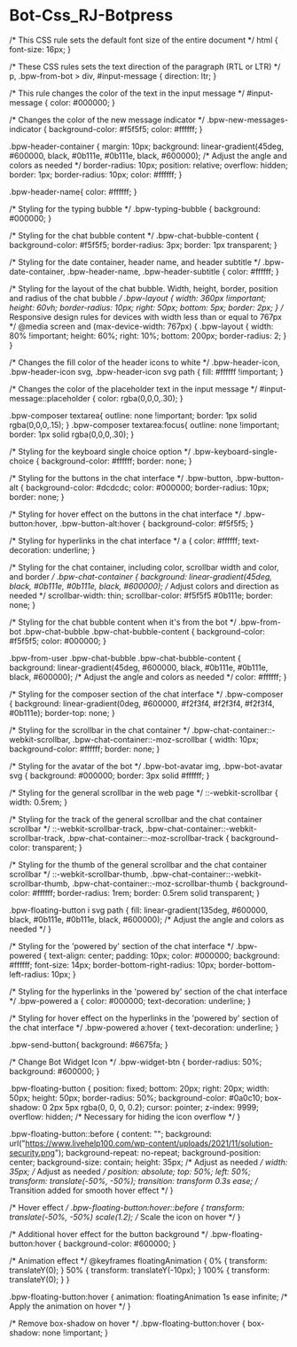 # Bot-Css_RJ-Botpress





/* This CSS rule sets the default font size of the entire document */
html {
  font-size: 16px;
}

/* These CSS rules sets the text direction of the paragraph (RTL or LTR) */
p,
.bpw-from-bot > div,
#input-message {
  direction: ltr;
}

/* This rule changes the color of the text in the input message */
#input-message {
  color: #000000;
}

/* Changes the color of the new message indicator */
.bpw-new-messages-indicator {
  background-color: #f5f5f5;
  color: #ffffff;
}

.bpw-header-container {
  margin: 10px;
  background: linear-gradient(45deg, #600000, black, #0b111e, #0b111e, black, #600000); /* Adjust the angle and colors as needed */
  border-radius: 10px;
  position: relative;
  overflow: hidden;
  border: 1px;
  border-radius: 10px;
  color: #ffffff;
}

.bpw-header-name{
  color: #ffffff;
}

/* Styling for the typing bubble */
.bpw-typing-bubble {
  background: #000000;
}

/* Styling for the chat bubble content */
.bpw-chat-bubble-content {
  background-color: #f5f5f5;
  border-radius: 3px;
  border: 1px transparent;
}

/* Styling for the date container, header name, and header subtitle */
.bpw-date-container,
.bpw-header-name,
.bpw-header-subtitle {
  color: #ffffff;
}

/* Styling for the layout of the chat bubble. Width, height, border, position and radius of the chat bubble */
.bpw-layout {
  width: 360px !important;
  height: 60vh;
  border-radius: 10px;
  right: 50px;
  bottom: 5px;
  border: 2px;
}
/* Responsive design rules for devices with width less than or equal to 767px */
@media screen and (max-device-width: 767px) {
  .bpw-layout {
    width: 80% !important;
    height: 60%;
    right: 10%;
    bottom: 200px;
    border-radius: 2;
  }
}


/* Changes the fill color of the header icons to white */
.bpw-header-icon,
.bpw-header-icon svg,
.bpw-header-icon svg path {
  fill: #ffffff !important;
}

/* Changes the color of the placeholder text in the input message */
#input-message::placeholder {
  color: rgba(0,0,0,.30);
}

.bpw-composer textarea{
  outline: none !important;
  border: 1px solid rgba(0,0,0,.15);
}
.bpw-composer textarea:focus{
  outline: none !important;
  border: 1px solid rgba(0,0,0,.30);
}

/* Styling for the keyboard single choice option */
.bpw-keyboard-single-choice {
  background-color: #ffffff;
  border: none;
}

/* Styling for the buttons in the chat interface */
.bpw-button,
.bpw-button-alt {
  background-color: #dcdcdc;
  color: #000000;
  border-radius: 10px;
  border: none;
}


/* Styling for hover effect on the buttons in the chat interface */
.bpw-button:hover,
.bpw-button-alt:hover {
  background-color: #f5f5f5;
}


/* Styling for hyperlinks in the chat interface */
a {
  color: #ffffff;
  text-decoration: underline;
}

/* Styling for the chat container, including color, scrollbar width and color, and border */
.bpw-chat-container {
  background: linear-gradient(45deg, black, #0b111e, #0b111e, black, #600000); /* Adjust colors and direction as needed */
  scrollbar-width: thin;
  scrollbar-color: #f5f5f5 #0b111e;
  border: none;
}


/* Styling for the chat bubble content when it's from the bot */
.bpw-from-bot .bpw-chat-bubble .bpw-chat-bubble-content {
  background-color: #f5f5f5;
  color: #000000;
}

.bpw-from-user .bpw-chat-bubble .bpw-chat-bubble-content {
  background: linear-gradient(45deg, #600000, black, #0b111e, #0b111e, black, #600000); /* Adjust the angle and colors as needed */
  color: #ffffff;
}

/* Styling for the composer section of the chat interface */
.bpw-composer {
  background: linear-gradient(0deg, #600000, #f2f3f4, #f2f3f4, #f2f3f4, #0b111e);
  border-top: none;
}


/* Styling for the scrollbar in the chat container */
.bpw-chat-container::-webkit-scrollbar,
.bpw-chat-container::-moz-scrollbar {
  width: 10px;
  background-color: #ffffff;
  border: none;
}

/* Styling for the avatar of the bot */
.bpw-bot-avatar img,
.bpw-bot-avatar svg {
  background: #000000;
  border: 3px solid #ffffff;
}

/* Styling for the general scrollbar in the web page */
::-webkit-scrollbar {
  width: 0.5rem;
}

/* Styling for the track of the general scrollbar and the chat container scrollbar */
::-webkit-scrollbar-track,
.bpw-chat-container::-webkit-scrollbar-track,
.bpw-chat-container::-moz-scrollbar-track {
  background-color: transparent;
}

/* Styling for the thumb of the general scrollbar and the chat container scrollbar */
::-webkit-scrollbar-thumb,
.bpw-chat-container::-webkit-scrollbar-thumb,
.bpw-chat-container::-moz-scrollbar-thumb {
  background-color: #ffffff;
  border-radius: 1rem;
  border: 0.5rem solid transparent;
}

.bpw-floating-button i svg path {
  fill: linear-gradient(135deg, #600000, black, #0b111e, #0b111e, black, #600000); /* Adjust the angle and colors as needed */
}



/* Styling for the 'powered by' section of the chat interface */
.bpw-powered {
  text-align: center;
  padding: 10px;
  color: #000000;
  background: #ffffff;
  font-size: 14px;
  border-bottom-right-radius: 10px;
  border-bottom-left-radius: 10px;
}

/* Styling for the hyperlinks in the 'powered by' section of the chat interface */
.bpw-powered a {
  color: #000000;
  text-decoration: underline;
}

/* Styling for hover effect on the hyperlinks in the 'powered by' section of the chat interface */
.bpw-powered a:hover {
  text-decoration: underline;
}

.bpw-send-button{
  background: #6675fa;
}


/* Change Bot Widget Icon */
.bpw-widget-btn {
  border-radius: 50%;
  background: #600000;
}

.bpw-floating-button {
  position: fixed;
  bottom: 20px;
  right: 20px;
  width: 50px;
  height: 50px;
  border-radius: 50%;
  background-color: #0a0c10;
  box-shadow: 0 2px 5px rgba(0, 0, 0, 0.2);
  cursor: pointer;
  z-index: 9999;
  overflow: hidden; /* Necessary for hiding the icon overflow */
}

.bpw-floating-button::before {
  content: "";
  background: url("https://www.livehelp100.com/wp-content/uploads/2021/11/solution-security.png");
  background-repeat: no-repeat;
  background-position: center;
  background-size: contain;
  height: 35px; /* Adjust as needed */
  width: 35px; /* Adjust as needed */
  position: absolute;
  top: 50%;
  left: 50%;
  transform: translate(-50%, -50%);
  transition: transform 0.3s ease; /* Transition added for smooth hover effect */
}

/* Hover effect */
.bpw-floating-button:hover::before {
  transform: translate(-50%, -50%) scale(1.2); /* Scale the icon on hover */
}

/* Additional hover effect for the button background */
.bpw-floating-button:hover {
  background-color: #600000;
}

/* Animation effect */
@keyframes floatingAnimation {
  0% {
    transform: translateY(0);
  }
  50% {
    transform: translateY(-10px);
  }
  100% {
    transform: translateY(0);
  }
}

.bpw-floating-button:hover {
  animation: floatingAnimation 1s ease infinite; /* Apply the animation on hover */
}

/* Remove box-shadow on hover */
.bpw-floating-button:hover {
  box-shadow: none !important;
}
